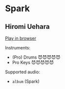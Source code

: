 # Spark

## Hiromi Uehara


[Play in browser](http://pages.cs.wisc.edu/~tolly/customs/?title=spark&artist=hiromi-uehara)

Instruments:

  * (Pro) Drums 😈😈😈😈😈
  * Pro Keys 😈😈😈😈😈

Supported audio:

  * `album` (Spark)

